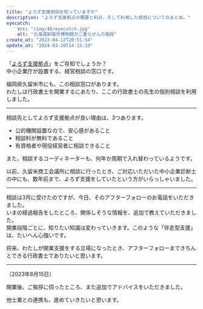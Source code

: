```yaml
---
title: "よろず支援相談を知っていますか"
description: "よろず支援拠点の概要と利点、そして利用した感想についてのまとめ。"
eyecatch: 
    src: "/img/48/eyecatch.jpg"
    alt: "北海道釧路市博物館の二重らせんの階段"
create_at: "2023-04-12T20:51:54"
update_at: "2024-03-20T14:15:19"
---
```


「[よろず支援拠点](https://yorozu.smrj.go.jp/)」をご存知でしょうか？  
中小企業庁が設置する、経営相談の窓口です。

福岡県久留米市にも、この相談窓口があります。  
わたしは行政書士を開業するにあたり、ここの行政書士の先生の個別相談を利用しました。

---

相談先としてよろず支援拠点が良い理由は、3つあります。

- 公的機関設置なので、安心感があること
- 相談料が無料であること
- 有資格者や現役経営者に相談できること

また、相談するコーディネーターも、何年か周期で入れ替わっているようです。

以前、久留米商工会議所に相談に行ったとき、ご対応いただいた中小企業診断士の中にも、数年前まで、よろず支援をしていたという方がいらっしゃいました。

---

相談は3月に受けたのですが、今日、そのアフターフォローのお電話をいただきました。  
いまの経過報告をしたところ、関係しそうな情報を、追加で教えていただきました。  
開業段階ごとに、知りたい知識は変わっていきます。このような「伴走型支援」は、たいへん心強いです。

将来、わたしが開業支援をする立場になったとき、アフターフォローまできちんとできる行政書士でありたいと思います。

---

（2023年8月15日）

開業後、ご挨拶に伺ったところ、また追加でアドバイスをいただきました。

他士業との連携も、進めていきたいと思います。
